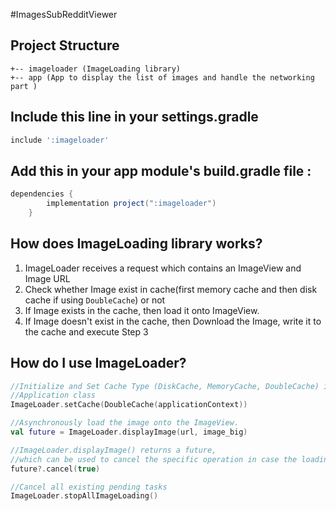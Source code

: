 #ImagesSubRedditViewer

Project Structure
-----------------
```
+-- imageloader (ImageLoading library)
+-- app (App to display the list of images and handle the networking part )
```

Include this line in your settings.gradle
----------------------------------------
```groovy
include ':imageloader'
```

Add this in your app module's build.gradle file :
--------------------------------------------------
```groovy
dependencies {
        implementation project(":imageloader")
    }
```

How does ImageLoading library works?
------------------------------------
1. ImageLoader receives a request which contains an ImageView and Image URL
2. Check whether Image exist in cache(first memory cache and then disk cache if using ```DoubleCache```) or not
3. If Image exists in the cache, then load it onto ImageView.
4. If Image doesn't exist in the cache, then Download the Image, write it to the cache and execute Step 3

How do I use ImageLoader?
-------------------------
```kotlin
//Initialize and Set Cache Type (DiskCache, MemoryCache, DoubleCache) in
//Application class
ImageLoader.setCache(DoubleCache(applicationContext))

//Asynchronously load the image onto the ImageView.
val future = ImageLoader.displayImage(url, image_big)

//ImageLoader.displayImage() returns a future,
//which can be used to cancel the specific operation in case the loading is not needed anymore.
future?.cancel(true) 

//Cancel all existing pending tasks
ImageLoader.stopAllImageLoading()
```
